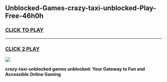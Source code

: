 
## Unblocked-Games-crazy-taxi-unblocked-Play-Free-46h0h
<h3>
<a href="https://premium76.site?title=crazy-taxi-unblocked&ref=10A">CLICK TO PLAY</a></h3>
<hr>

<h3>
<a href="https://premium76.site?title=crazy-taxi-unblocked&ref=10A">CLICK 2 PLAY</a>
  
</h3>

<a href="https://premium76.site?title=crazy-taxi-unblocked&ref=10A"><img src="https://clearcache.store/games.png"></a>


**crazy-taxi-unblocked games unblocked: Your Gateway to Fun and Accessible Online Gaming**
